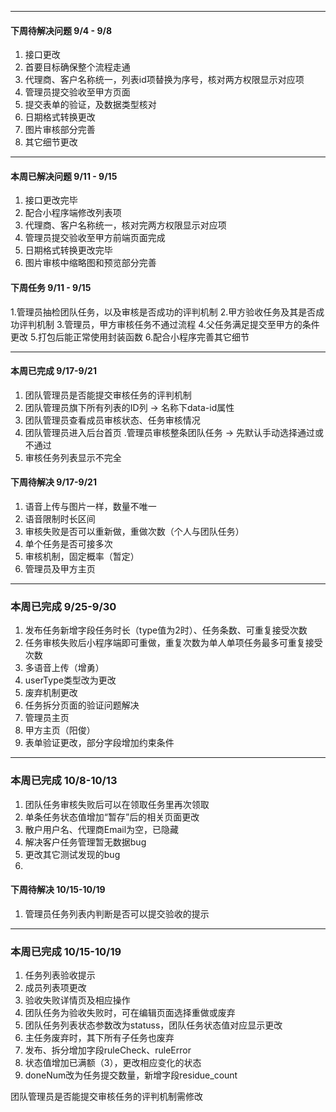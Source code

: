 
---

#### 下周待解决问题 9/4 - 9/8
1. 接口更改 
2. 首要目标确保整个流程走通
3. 代理商、客户名称统一，列表id项替换为序号，核对两方权限显示对应项
4. 管理员提交验收至甲方页面
5. 提交表单的验证，及数据类型核对
6. 日期格式转换更改
7. 图片审核部分完善
8. 其它细节更改

----

#### 本周已解决问题 9/11 - 9/15
1. 接口更改完毕
2. 配合小程序端修改列表项
3. 代理商、客户名称统一，核对完两方权限显示对应项
4. 管理员提交验收至甲方前端页面完成
5. 日期格式转换更改完毕
6. 图片审核中缩略图和预览部分完善


#### 下周任务 9/11 - 9/15

1.管理员抽检团队任务，以及审核是否成功的评判机制
2.甲方验收任务及其是否成功评判机制
3.管理员，甲方审核任务不通过流程
4.父任务满足提交至甲方的条件更改
5.打包后能正常使用封装函数
6.配合小程序完善其它细节

-----

#### 本周已完成 9/17-9/21
1. 团队管理员是否能提交审核任务的评判机制
2. 团队管理员旗下所有列表的ID列 -> 名称下data-id属性
3. 团队管理员查看成员审核状态、任务审核情况
4. 团队管理员进入后台首页
.管理员审核整条团队任务 -> 先默认手动选择通过或不通过
5. 审核任务列表显示不完全 

#### 下周待解决 9/17-9/21

1. 语音上传与图片一样，数量不唯一
2. 语音限制时长区间
3. 审核失败是否可以重新做，重做次数（个人与团队任务）
4. 单个任务是否可接多次
5. 审核机制，固定概率（暂定）
6. 管理员及甲方主页

---

### 本周已完成 9/25-9/30

1. 发布任务新增字段任务时长（type值为2时）、任务条数、可重复接受次数
2. 任务审核失败后小程序端即可重做，重复次数为单人单项任务最多可重复接受次数
3. 多语音上传（增勇）
4. userType类型改为更改
5. 废弃机制更改
6. 任务拆分页面的验证问题解决
7. 管理员主页 
8. 甲方主页（阳俊）
9. 表单验证更改，部分字段增加约束条件


---

### 本周已完成 10/8-10/13

1. 团队任务审核失败后可以在领取任务里再次领取
2. 单条任务状态值增加“暂存”后的相关页面更改
3. 散户用户名、代理商Email为空，已隐藏
4. 解决客户任务管理暂无数据bug
5. 更改其它测试发现的bug
6. 


#### 下周待解决 10/15-10/19

1. 管理员任务列表内判断是否可以提交验收的提示




---

### 本周已完成 10/15-10/19


1. 任务列表验收提示 
2. 成员列表项更改
3. 验收失败详情页及相应操作
4. 团队任务为验收失败时，可在编辑页面选择重做或废弃
5. 团队任务列表状态参数改为statuss，团队任务状态值对应显示更改
6. 主任务废弃时，其下所有子任务也废弃
7. 发布、拆分增加字段ruleCheck、ruleError
8. 状态值增加已满额（3），更改相应变化的状态
9. doneNum改为任务提交数量，新增字段residue_count

团队管理员是否能提交审核任务的评判机制需修改




